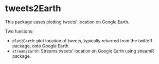 tweets2Earth
============

This package eases plotting tweets' location on Google Earth.

Two funcions:

* `plot2Earth`: plot location of tweets, typically returned from the twitteR package, onto Google Earth. 
* `stream2Earth`: Streams tweets' location on Google Earth using streamR package.